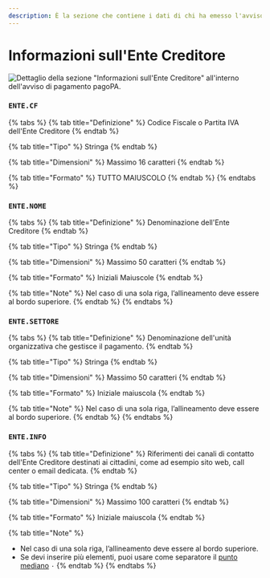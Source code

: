 ```yaml
---
description: È la sezione che contiene i dati di chi ha emesso l'avviso di pagamento.
---
```


# Informazioni sull'Ente Creditore

![Dettaglio della sezione "Informazioni sull'Ente Creditore" all'interno dell'avviso di pagamento pagoPA.](<../../.gitbook/assets/Ente e Destinatario.png>)

### `ENTE.CF` <a href="#ente-cf" id="ente-cf"></a>

{% tabs %}
{% tab title="Definizione" %}
Codice Fiscale o Partita IVA dell'Ente Creditore
{% endtab %}

{% tab title="Tipo" %}
Stringa
{% endtab %}

{% tab title="Dimensioni" %}
Massimo 16 caratteri
{% endtab %}

{% tab title="Formato" %}
TUTTO MAIUSCOLO
{% endtab %}
{% endtabs %}

### `ENTE.NOME` <a href="#ente-nome" id="ente-nome"></a>

{% tabs %}
{% tab title="Definizione" %}
Denominazione dell'Ente Creditore
{% endtab %}

{% tab title="Tipo" %}
Stringa
{% endtab %}

{% tab title="Dimensioni" %}
Massimo 50 caratteri
{% endtab %}

{% tab title="Formato" %}
Iniziali Maiuscole
{% endtab %}

{% tab title="Note" %}
Nel caso di una sola riga, l’allineamento deve essere al bordo superiore.
{% endtab %}
{% endtabs %}

### `ENTE.SETTORE` <a href="#ente-settore" id="ente-settore"></a>

{% tabs %}
{% tab title="Definizione" %}
Denominazione dell'unità organizzativa che gestisce il pagamento.
{% endtab %}

{% tab title="Tipo" %}
Stringa
{% endtab %}

{% tab title="Dimensioni" %}
Massimo 50 caratteri
{% endtab %}

{% tab title="Formato" %}
Iniziale maiuscola
{% endtab %}

{% tab title="Note" %}
Nel caso di una sola riga, l’allineamento deve essere al bordo superiore.
{% endtab %}
{% endtabs %}

### `ENTE.INFO` <a href="#ente-info" id="ente-info"></a>

{% tabs %}
{% tab title="Definizione" %}
Riferimenti dei canali di contatto dell'Ente Creditore destinati ai cittadini, come ad esempio sito web, call center o email dedicata.
{% endtab %}

{% tab title="Tipo" %}
Stringa
{% endtab %}

{% tab title="Dimensioni" %}
Massimo 100 caratteri
{% endtab %}

{% tab title="Formato" %}
Iniziale maiuscola
{% endtab %}

{% tab title="Note" %}
* Nel caso di una sola riga, l’allineamento deve essere al bordo superiore.
* Se devi inserire più elementi, puoi usare come separatore il [punto mediano](https://it.wikipedia.org/wiki/Punto_mediano) `·`&#x20;
{% endtab %}
{% endtabs %}
